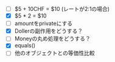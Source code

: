 - [ ] $5 + 10CHF = $10  (レートが2:1の場合)
- [x] $5 * 2 = $10
- [ ] amountをprivateにする
- [x] Dollerの副作用をどうする？
- [ ] Moneyの丸め処理をどうする？
- [x] equals()
- [ ] 他のオブジェクトとの等価性比較
